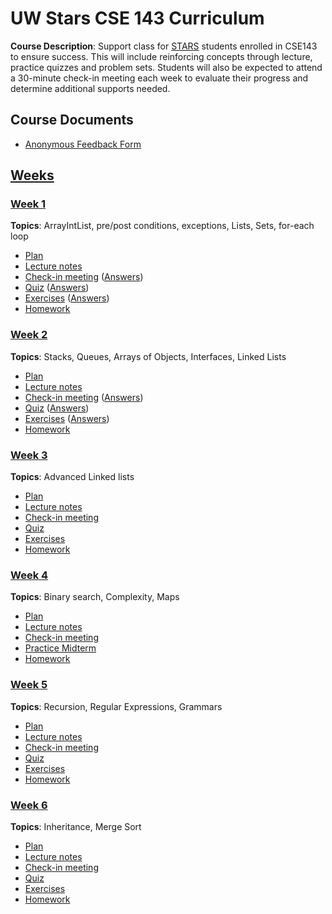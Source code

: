 # UW Stars CSE 143 Curriculum

__Course Description__: Support class for [STARS](https://www.engr.washington.edu/current/stars) students enrolled in CSE143 to ensure success. This will include reinforcing concepts through lecture, practice quizzes and problem sets. Students will also be expected to attend a 30-minute check-in meeting each week to evaluate their progress and determine additional supports needed.

## Course Documents
* [Anonymous Feedback Form](https://goo.gl/forms/GENVWFVRAA0uEdWa2)

## [Weeks](weeks)
### [Week 1](weeks/week1)
__Topics__: ArrayIntList, pre/post conditions, exceptions, Lists, Sets, for-each loop
* [Plan](weeks/week1/plan.md)
* [Lecture notes](weeks/week1/lecture-notes.md)
* [Check-in meeting](weeks/week1/check-in-meeting.md) ([Answers](weeks/week1/check-in-meeting-answers.md))
* [Quiz](weeks/week1/quiz.md) ([Answers](weeks/week1/quiz-answers.md))
* [Exercises](weeks/week1/exercises.md) ([Answers](weeks/week1/exercise-answers.md))
* [Homework](weeks/week1/homework.md)

### [Week 2](weeks/week2)
__Topics__: Stacks, Queues, Arrays of Objects, Interfaces, Linked Lists
* [Plan](weeks/week2/plan.md)
* [Lecture notes](weeks/week2/lecture-notes.md)
* [Check-in meeting](weeks/week2/check-in-meeting.md) ([Answers](weeks/week2/check-in-meeting-answers.md))
* [Quiz](weeks/week2/quiz.md) ([Answers](weeks/week2/quiz-answers.md))
* [Exercises](weeks/week2/exercises.md) ([Answers](weeks/week2/exercise-answers.md))
* [Homework](weeks/week2/homework.md)

### [Week 3](weeks/week3)
__Topics__: Advanced Linked lists
* [Plan](weeks/week3/plan.md)
* [Lecture notes](weeks/week3/lecture-notes.md)
* [Check-in meeting](weeks/week3/check-in-meeting.md)
* [Quiz](weeks/week3/quiz.md)
* [Exercises](weeks/week3/exercises.md)
* [Homework](weeks/week3/homework.md)

### [Week 4](weeks/week4)
__Topics__: Binary search, Complexity, Maps
* [Plan](weeks/week4/plan.md)
* [Lecture notes](weeks/week4/lecture-notes.md)
* [Check-in meeting](weeks/week4/check-in-meeting.md)
* [Practice Midterm](weeks/week4/practice-midterm.md)
* [Homework](weeks/week4/homework.md)

### [Week 5](weeks/week5)
__Topics__: Recursion, Regular Expressions, Grammars
* [Plan](weeks/week5/plan.md)
* [Lecture notes](weeks/week5/lecture-notes.md)
* [Check-in meeting](weeks/week5/check-in-meeting.md)
* [Quiz](weeks/week5/quiz.md)
* [Exercises](weeks/week5/exercises.md)
* [Homework](weeks/week5/homework.md)

### [Week 6](weeks/week6)
__Topics__: Inheritance, Merge Sort
* [Plan](weeks/week6/plan.md)
* [Lecture notes](weeks/week6/lecture-notes.md)
* [Check-in meeting](weeks/week6/check-in-meeting.md)
* [Quiz](weeks/week6/quiz.md)
* [Exercises](weeks/week6/exercises.md)
* [Homework](weeks/week6/homework.md)


